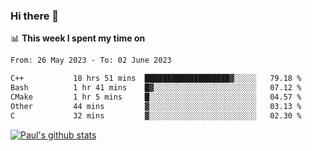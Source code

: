 ### Hi there 👋

📊 **This week I spent my time on**
<!--START_SECTION:waka-->

```txt
From: 26 May 2023 - To: 02 June 2023

C++           18 hrs 51 mins  ███████████████████▓░░░░░   79.18 %
Bash          1 hr 41 mins    █▓░░░░░░░░░░░░░░░░░░░░░░░   07.12 %
CMake         1 hr 5 mins     █░░░░░░░░░░░░░░░░░░░░░░░░   04.57 %
Other         44 mins         ▓░░░░░░░░░░░░░░░░░░░░░░░░   03.13 %
C             32 mins         ▓░░░░░░░░░░░░░░░░░░░░░░░░   02.30 %
```

<!--END_SECTION:waka-->


[![Paul's github stats](https://github-readme-stats.vercel.app/api?username=mickeyouyou&theme=dracula&show_icons=true)](https://github.com/anuraghazra/github-readme-stats)
